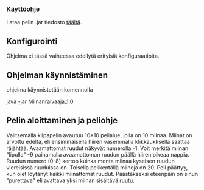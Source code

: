 ### Käyttöohje
Lataa pelin .jar tiedosto [täältä](https://github.com/Ri-mode/ot_harkka/releases/tag/Loppupalautus).

## Konfigurointi
Ohjelma ei tässä vaiheessa edellytä erityisiä konfiguraatioita.

## Ohjelman käynnistäminen
ohjelma käynnistetään komennolla

java -jar Miinanraivaaja_1.0

## Pelin aloittaminen ja peliohje
Valitsemalla kilpapelin avautuu 10*10 pelialue, jolla on 10 miinaa. Miinat on arvottu edeltä, eli ensimmäisellä hiiren vasemmalla klikkaukksella saattaa räjähtää. Avaamattomat ruudut näkyvät numerolla -1. Voit merkitä miinan "lipulla" -9 painamalla avaamattoman ruudun päällä hiiren oikeaa nappia. Ruudun numero (0-8) kertoo kuinka monta miinaa kyseisen ruudun viereisissä ruuduissa on. Toisella pelikentällä miinoja on 20. Peli päättyy, kun olet löytänyt kaikki miinattomat ruudut. Päästäkseksi eteenpäin on sinun "purettava" eli avattava yksi miinan sisältävä ruutu. 
